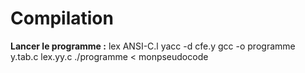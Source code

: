 # Compilation
**Lancer le programme :**
lex ANSI-C.l
yacc -d cfe.y
gcc -o programme y.tab.c lex.yy.c
./programme < monpseudocode
